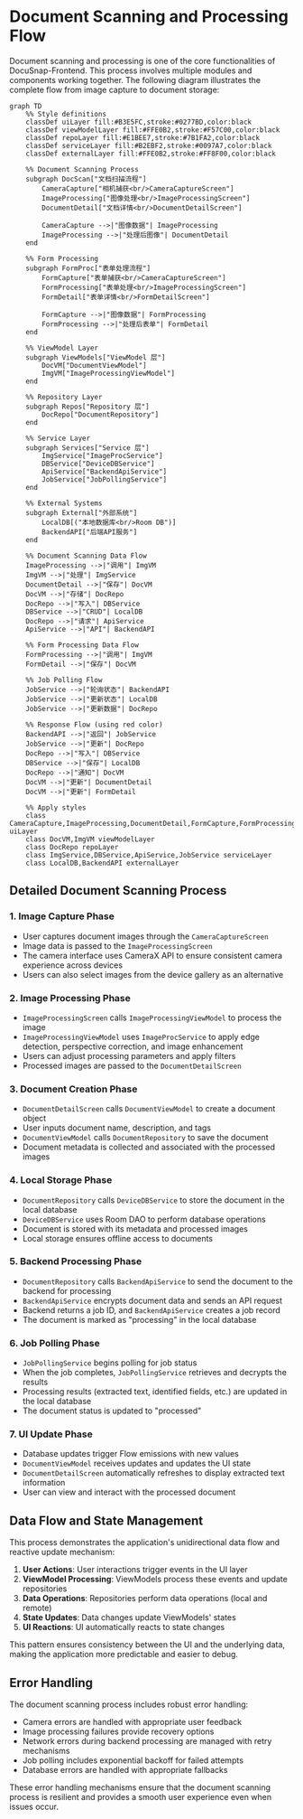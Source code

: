 # Document Scanning and Processing Flow

Document scanning and processing is one of the core functionalities of DocuSnap-Frontend. This process involves multiple modules and components working together. The following diagram illustrates the complete flow from image capture to document storage:


```mermaid
graph TD
    %% Style definitions
    classDef uiLayer fill:#B3E5FC,stroke:#0277BD,color:black
    classDef viewModelLayer fill:#FFE0B2,stroke:#F57C00,color:black
    classDef repoLayer fill:#E1BEE7,stroke:#7B1FA2,color:black
    classDef serviceLayer fill:#B2EBF2,stroke:#0097A7,color:black
    classDef externalLayer fill:#FFE0B2,stroke:#FF8F00,color:black
    
    %% Document Scanning Process
    subgraph DocScan["文档扫描流程"]
        CameraCapture["相机捕获<br/>CameraCaptureScreen"]
        ImageProcessing["图像处理<br/>ImageProcessingScreen"]
        DocumentDetail["文档详情<br/>DocumentDetailScreen"]
        
        CameraCapture -->|"图像数据"| ImageProcessing
        ImageProcessing -->|"处理后图像"| DocumentDetail
    end
    
    %% Form Processing
    subgraph FormProc["表单处理流程"]
        FormCapture["表单捕获<br/>CameraCaptureScreen"]
        FormProcessing["表单处理<br/>ImageProcessingScreen"]
        FormDetail["表单详情<br/>FormDetailScreen"]
        
        FormCapture -->|"图像数据"| FormProcessing
        FormProcessing -->|"处理后表单"| FormDetail
    end
    
    %% ViewModel Layer
    subgraph ViewModels["ViewModel 层"]
        DocVM["DocumentViewModel"]
        ImgVM["ImageProcessingViewModel"]
    end
    
    %% Repository Layer
    subgraph Repos["Repository 层"]
        DocRepo["DocumentRepository"]
    end
    
    %% Service Layer
    subgraph Services["Service 层"]
        ImgService["ImageProcService"]
        DBService["DeviceDBService"]
        ApiService["BackendApiService"]
        JobService["JobPollingService"]
    end
    
    %% External Systems
    subgraph External["外部系统"]
        LocalDB[("本地数据库<br/>Room DB")]
        BackendAPI["后端API服务"]
    end
    
    %% Document Scanning Data Flow
    ImageProcessing -->|"调用"| ImgVM
    ImgVM -->|"处理"| ImgService
    DocumentDetail -->|"保存"| DocVM
    DocVM -->|"存储"| DocRepo
    DocRepo -->|"写入"| DBService
    DBService -->|"CRUD"| LocalDB
    DocRepo -->|"请求"| ApiService
    ApiService -->|"API"| BackendAPI
    
    %% Form Processing Data Flow
    FormProcessing -->|"调用"| ImgVM
    FormDetail -->|"保存"| DocVM
    
    %% Job Polling Flow
    JobService -->|"轮询状态"| BackendAPI
    JobService -->|"更新状态"| LocalDB
    JobService -->|"更新数据"| DocRepo
    
    %% Response Flow (using red color)
    BackendAPI -->|"返回"| JobService
    JobService -->|"更新"| DocRepo
    DocRepo -->|"写入"| DBService
    DBService -->|"保存"| LocalDB
    DocRepo -->|"通知"| DocVM
    DocVM -->|"更新"| DocumentDetail
    DocVM -->|"更新"| FormDetail
    
    %% Apply styles
    class CameraCapture,ImageProcessing,DocumentDetail,FormCapture,FormProcessing,FormDetail uiLayer
    class DocVM,ImgVM viewModelLayer
    class DocRepo repoLayer
    class ImgService,DBService,ApiService,JobService serviceLayer
    class LocalDB,BackendAPI externalLayer
```

## Detailed Document Scanning Process

### 1. Image Capture Phase

- User captures document images through the `CameraCaptureScreen`
- Image data is passed to the `ImageProcessingScreen`
- The camera interface uses CameraX API to ensure consistent camera experience across devices
- Users can also select images from the device gallery as an alternative

### 2. Image Processing Phase

- `ImageProcessingScreen` calls `ImageProcessingViewModel` to process the image
- `ImageProcessingViewModel` uses `ImageProcService` to apply edge detection, perspective correction, and image enhancement
- Users can adjust processing parameters and apply filters
- Processed images are passed to the `DocumentDetailScreen`

### 3. Document Creation Phase

- `DocumentDetailScreen` calls `DocumentViewModel` to create a document object
- User inputs document name, description, and tags
- `DocumentViewModel` calls `DocumentRepository` to save the document
- Document metadata is collected and associated with the processed images

### 4. Local Storage Phase

- `DocumentRepository` calls `DeviceDBService` to store the document in the local database
- `DeviceDBService` uses Room DAO to perform database operations
- Document is stored with its metadata and processed images
- Local storage ensures offline access to documents

### 5. Backend Processing Phase

- `DocumentRepository` calls `BackendApiService` to send the document to the backend for processing
- `BackendApiService` encrypts document data and sends an API request
- Backend returns a job ID, and `BackendApiService` creates a job record
- The document is marked as "processing" in the local database

### 6. Job Polling Phase

- `JobPollingService` begins polling for job status
- When the job completes, `JobPollingService` retrieves and decrypts the results
- Processing results (extracted text, identified fields, etc.) are updated in the local database
- The document status is updated to "processed"

### 7. UI Update Phase

- Database updates trigger Flow emissions with new values
- `DocumentViewModel` receives updates and updates the UI state
- `DocumentDetailScreen` automatically refreshes to display extracted text information
- User can view and interact with the processed document

## Data Flow and State Management

This process demonstrates the application's unidirectional data flow and reactive update mechanism:

1. **User Actions**: User interactions trigger events in the UI layer
2. **ViewModel Processing**: ViewModels process these events and update repositories
3. **Data Operations**: Repositories perform data operations (local and remote)
4. **State Updates**: Data changes update ViewModels' states
5. **UI Reactions**: UI automatically reacts to state changes

This pattern ensures consistency between the UI and the underlying data, making the application more predictable and easier to debug.

## Error Handling

The document scanning process includes robust error handling:

- Camera errors are handled with appropriate user feedback
- Image processing failures provide recovery options
- Network errors during backend processing are managed with retry mechanisms
- Job polling includes exponential backoff for failed attempts
- Database errors are handled with appropriate fallbacks

These error handling mechanisms ensure that the document scanning process is resilient and provides a smooth user experience even when issues occur.